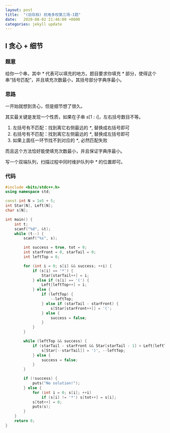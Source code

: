 ```yaml
---
layout: post
title:  "(旧存档) 杭电多校第三场-I题"
date:   2020-08-02 21:46:00 +0800
categories: jekyll update
---
```

## I 贪心 + 细节

### 题意  

给你一个串，其中 *\** 代表可以填充的地方。题目要求你填充 *\** 部分，使得这个串“括号匹配”，并且填充次数最小，其括号部分字典序最小。

### 思路

一开始就想到贪心，但是细节想了很久。

其实最关键是发现一个性质，如果在子串 $s[1:i]$，左右括号数目不等。

1. 左括号有不匹配：找到离它右侧最远的 *\**, 替换成右括号即可
2. 右括号有不匹配：找到离它左侧最远的 *\**, 替换成左括号即可
3. 如果上面任一环节找不到对应的 *\**, 必然匹配失败

而且这个方法恰好能使填充次数最小，并且保证字典序最小。

写一个双端队列，扫描过程中同时维护队列中 *\** 的位置即可。

### 代码  

```c++
#include <bits/stdc++.h>
using namespace std;

const int N = 1e5 + 5;
int Star[N], Left[N];
char s[N];

int main() {
    int t;
    scanf("%d", &t);
    while (t--) {
        scanf("%s", s);

        int success = true, tot = 0;
        int starFront = 0, starTail = 0;
        int leftTop = 0;

        for (int i = 0; s[i] && success; ++i) {
            if (s[i] == '*') {
                Star[starTail++] = i;
            } else if (s[i] == '(') {
                Left[leftTop++] = i;
            } else {
                if (leftTop) {
                    --leftTop;
                } else if (starTail - starFront) {
                    s[Star[starFront++]] = '(';
                } else {
                    success = false;
                }
            }
        }

        while (leftTop && success) {
            if (starTail - starFront && Star[starTail - 1] > Left[leftTop - 1]) {
                s[Star[--starTail]] = ')', --leftTop;
            } else {
                success = false;
            }
        }

        if (!success) {
            puts("No solution!");
        } else {
            for (int i = 0; s[i]; ++i)
                if (s[i] != '*') s[tot++] = s[i];
            s[tot++] = 0;
            puts(s);
        }
    }
    return 0;
}
```
